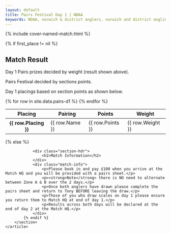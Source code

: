 ```yaml
---
layout: default
title: Pairs Festival Day 1 | NDAA
keywords: NDAA, norwich & district anglers, norwich and district angling, norwich & district, matches, fishing match, match list, match calendar, match listing, ndaa pairs festival 2022, ,2022 ndaa pairs festival, ndaa pairs festival day 1, ndaa pairs festival 1
---
```


{% include cover-named-match.html %}

<main class="wrapper wrapper--padding wrapper--min-height">
    <article id="Information">
        <section>
            {% if first_place != nil %}
                <div class="section-hdr">
                    <h2>Match Result</h2>
                </div>
                <div class="match-info">
                    <p>Day 1 Pairs prizes decided by weight (result shown above).</p>
                    <p>Pairs Festival decided by sections points.</p>
                    <p>Day 1 placings based on section points as shown below.</p>
                </div>
                <div class="table-container">
                    <table class="match-result">
                        <thead>
                            <tr>
                                <th class="th--sticky">Placing</th>
                                <th>Pairing</th>
                                <th>Points</th>
                                <th>Weight</th>
                            </tr>
                        </thead>
                        <tbody>
                            {% for row in site.data.pairs-d1 %}
                            <tr>
                                <th class="td--sticky td--center" data-heading="Placing">{{ row.Placing }}</th>
                                <td data-heading="Pairing">{{ row.Name }}</td>
                                <td class="td--center" data-heading="Points">{{ row.Points }}</td>
                                <td class="td--right" data-heading="Weight">{{ row.Weight }}</td>
                            </tr>
                            {% endfor %}
                        </tbody>
                    </table>
                </div>
            {% else %}

                <div class="section-hdr">
                    <h2>Match Information</h2>
                </div>
                <div class="match-info">
                    <p>Please book in and pay £100 when you arrive at the Match HQ and you will be provided with a pairs sheet.</p>
                    <p><strong>Note</strong> there is NO need to alternate between Zone A & B over the 2 days.</p>
                    <p>Once both anglers have drawn please complete the pairs sheet and return to Tony BEFORE leaving the draw.</p>
                    <p>Those of you who draw scales on day 1 please ensure you return them to Match HQ at end of day 1.</p>
                    <p>Results across both days will be declared at the end of day 2 at the Match HQ.</p>
                </div>
            {% endif %}
        </section>
    </article>

</main>